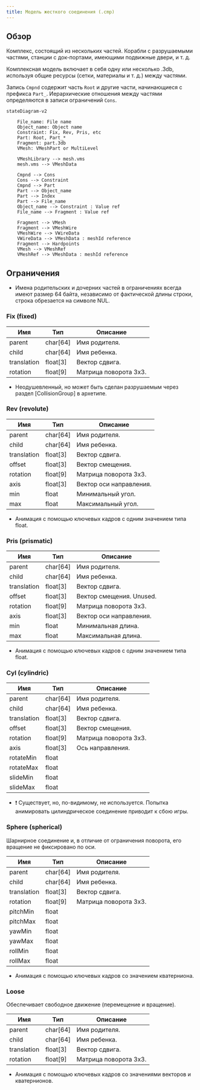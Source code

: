 ```yaml
---
title: Модель жесткого соединения (.cmp)
---
```


## Обзор

Комплекс, состоящий из нескольких частей. Корабли с разрушаемыми частями, станции с док-портами, имеющими подвижные двери, и т. д.

Комплексная модель включает в себя одну или несколько .3db, используя общие ресурсы (сетки, материалы и т. д.) между частями.

Запись `Cmpnd` содержит часть `Root` и другие части, начинающиеся с префикса `Part_`. Иерархические отношения между частями определяются в записи ограничений `Cons`.

```mermaid
stateDiagram-v2

    File_name: File name
    Object_name: Object name
    Constraint: Fix, Rev, Pris, etc
    Part: Root, Part_*
    Fragment: part.3db
    VMesh: VMeshPart or MultiLevel

    VMeshLibrary --> mesh.vms
    mesh.vms --> VMeshData

    Cmpnd --> Cons
    Cons --> Constraint
    Cmpnd --> Part
    Part --> Object_name
    Part --> Index
    Part --> File_name
    Object_name --> Constraint : Value ref
    File_name --> Fragment : Value ref

    Fragment --> VMesh
    Fragment --> VMeshWire
    VMeshWire --> VWireData
    VWireData --> VMeshData : meshId reference
    Fragment --> Hardpoints
    VMesh --> VMeshRef
    VMeshRef --> VMeshData : meshId reference
```

## Ограничения

* Имена родительских и дочерних частей в ограничениях всегда имеют размер 64 байта, независимо от фактической длины строки, строка обрезается на символе NUL.

### Fix (fixed)

| Имя        | Тип     | Описание          |
| ----------- | -------- | -------------------- |
| parent      | char[64] | Имя родителя.         |
| child       | char[64] | Имя ребенка.          |
| translation | float[3] | Вектор сдвига.  |
| rotation    | float[9] | Матрица поворота 3x3. |

* Неодушевленный, но может быть сделан разрушаемым через раздел [CollisionGroup] в архетипе.

### Rev (revolute)

| Имя        | Тип     | Описание            |
| ----------- | -------- | ---------------------- |
| parent      | char[64] | Имя родителя.           |
| child       | char[64] | Имя ребенка.            |
| translation | float[3] | Вектор сдвига.    |
| offset      | float[3] | Вектор смещения.         |
| rotation    | float[9] | Матрица поворота 3x3.   |
| axis        | float[3] | Вектор оси направления. |
| min         | float    | Минимальный угол.             |
| max         | float    | Максимальный угол.             |

* Анимация с помощью ключевых кадров с одним значением типа float.

### Pris (prismatic)

| Имя        | Тип     | Описание            |
| ----------- | -------- | ---------------------- |
| parent      | char[64] | Имя родителя.           |
| child       | char[64] | Имя ребенка.            |
| translation | float[3] | Вектор сдвига.    |
| offset      | float[3] | Вектор смещения. Unused. |
| rotation    | float[9] | Матрица поворота 3x3.   |
| axis        | float[3] | Вектор оси направления. |
| min         | float    | Минимальная длина.            |
| max         | float    | Максимальная длина.            |

* Анимация с помощью ключевых кадров с одним значением типа float.

### Cyl (cylindric)

| Имя        | Тип     | Описание          |
| ----------- | -------- | -------------------- |
| parent      | char[64] | Имя родителя.         |
| child       | char[64] | Имя ребенка.          |
| translation | float[3] | Вектор сдвига.  |
| offset      | float[3] | Вектор смещения.       |
| rotation    | float[9] | Матрица поворота 3x3. |
| axis        | float[3] | Ось направления.      |
| rotateMin   | float    |                      |
| rotateMax   | float    |                      |
| slideMin    | float    |                      |
| slideMax    | float    |                      |

* ❗ Существует, но, по-видимому, не используется. Попытка анимировать цилиндрическое соединение приводит к сбою игры.

### Sphere (spherical)

Шарнирное соединение и, в отличие от ограничения поворота, его вращение не фиксировано по оси.

| Имя        | Тип     | Описание          |
| ----------- | -------- | -------------------- |
| parent      | char[64] | Имя родителя.         |
| child       | char[64] | Имя ребенка.          |
| translation | float[3] | Вектор сдвига.  |
| rotation    | float[9] | Матрица поворота 3x3. |
| pitchMin    | float    |                      |
| pitchMax    | float    |                      |
| yawMin      | float    |                      |
| yawMax      | float    |                      |
| rollMin     | float    |                      |
| rollMax     | float    |                      |

* Анимация с помощью ключевых кадров со значением кватерниона.

### Loose

Обеспечивает свободное движение (перемещение и вращение).

| Имя        | Тип     | Описание          |
| ----------- | -------- | -------------------- |
| parent      | char[64] | Имя родителя.         |
| child       | char[64] | Имя ребенка.          |
| translation | float[3] | Вектор сдвига.  |
| rotation    | float[9] | Матрица поворота 3x3. |

* Анимация с помощью ключевых кадров со значениями векторов и кватернионов.